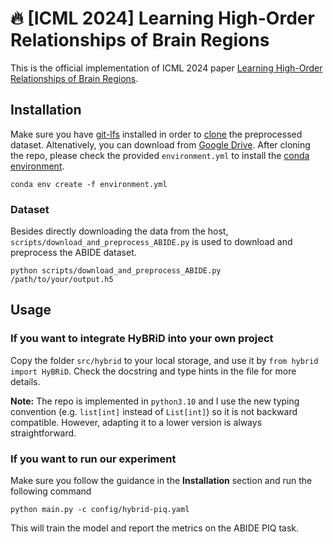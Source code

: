 # 🔥 [ICML 2024] Learning High-Order Relationships of Brain Regions

This is the official implementation of ICML 2024 paper [Learning High-Order Relationships of Brain Regions](https://arxiv.org/abs/2312.02203).


## Installation
Make sure you have [git-lfs](https://git-lfs.com/) installed in order to [clone](https://docs.github.com/en/repositories/creating-and-managing-repositories/cloning-a-repository) the preprocessed dataset. Altenatively, you can download from [Google Drive](https://drive.google.com/drive/folders/1SvhOlPAIHVX4AYy-hU9Ik7-lKX7u1Ti2?usp=sharing).
After cloning the repo, please check the provided `environment.yml` to install the [conda environment](https://conda.io/projects/conda/en/latest/user-guide/tasks/manage-environments.html#creating-an-environment-from-an-environment-yml-file).
```
conda env create -f environment.yml
```

### Dataset
Besides directly downloading the data from the host, `scripts/download_and_preprocess_ABIDE.py` is used to download and preprocess the ABIDE dataset.
```
python scripts/download_and_preprocess_ABIDE.py /path/to/your/output.h5
```

## Usage
### If you want to integrate HyBRiD into your own project
Copy the folder `src/hybrid` to your local storage, and use it by `from hybrid import HyBRiD`. Check the docstring and type hints in the file for more details.

**Note:**
The repo is implemented in `python3.10` and I use the new typing convention (e.g. `list[int]` instead of `List[int]`) so it is not backward compatible. However, adapting it to a lower version is always straightforward.

### If you want to run our experiment
Make sure you follow the guidance in the **Installation** section and run the following command
```shell
python main.py -c config/hybrid-piq.yaml
```
This will train the model and report the metrics on the ABIDE PIQ task.
